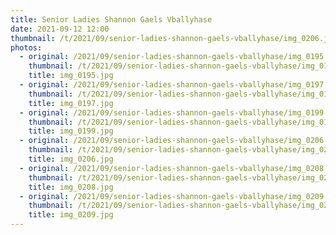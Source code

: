 ```yaml
---
title: Senior Ladies Shannon Gaels Vballyhase
date: 2021-09-12 12:00
thumbnail: /t/2021/09/senior-ladies-shannon-gaels-vballyhase/img_0206.jpg
photos:
  - original: /2021/09/senior-ladies-shannon-gaels-vballyhase/img_0195.jpg
    thumbnail: /t/2021/09/senior-ladies-shannon-gaels-vballyhase/img_0195.jpg
    title: img_0195.jpg
  - original: /2021/09/senior-ladies-shannon-gaels-vballyhase/img_0197.jpg
    thumbnail: /t/2021/09/senior-ladies-shannon-gaels-vballyhase/img_0197.jpg
    title: img_0197.jpg
  - original: /2021/09/senior-ladies-shannon-gaels-vballyhase/img_0199.jpg
    thumbnail: /t/2021/09/senior-ladies-shannon-gaels-vballyhase/img_0199.jpg
    title: img_0199.jpg
  - original: /2021/09/senior-ladies-shannon-gaels-vballyhase/img_0206.jpg
    thumbnail: /t/2021/09/senior-ladies-shannon-gaels-vballyhase/img_0206.jpg
    title: img_0206.jpg
  - original: /2021/09/senior-ladies-shannon-gaels-vballyhase/img_0208.jpg
    thumbnail: /t/2021/09/senior-ladies-shannon-gaels-vballyhase/img_0208.jpg
    title: img_0208.jpg
  - original: /2021/09/senior-ladies-shannon-gaels-vballyhase/img_0209.jpg
    thumbnail: /t/2021/09/senior-ladies-shannon-gaels-vballyhase/img_0209.jpg
    title: img_0209.jpg
---
```

